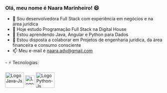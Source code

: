 ### Olá, meu nome é Naara Marinheiro! 😄

- 💬 Sou desenvolvedora Full Stack com experiência em negócios e na área jurídica
- 🔭 Hoje estudo Programação Full Stack na Digital House
- 🌱 Estou aprendendo Java, Angular e Python para Dados
- 👯 Estou disposta a colaborar em Projetos de engenharia jurídica, da área financeira e consumo consciente
- 📫 Meu e-mail é naara.adv@gmail.com

<div>
 - ⚡ Tecnologias:
</div>
<div style="display: inline_block"><br>
    <img align="center" alt="LogoJava-Js" height="50" width="60" src="https://cdn.jsdelivr.net/gh/devicons/devicon/icons/java/java-original-wordmark.svg" />
    <img align="center" alt="LogoAngular-Js" height="30" src="https://cdn.worldvectorlogo.com/logos/angular-3.svg" />
    <img align="center" alt="LogoPython-Js" height="50" width="60" src="https://cdn.jsdelivr.net/gh/devicons/devicon/icons/python/python-original-wordmark.svg" />
  <div>

</div>
  

